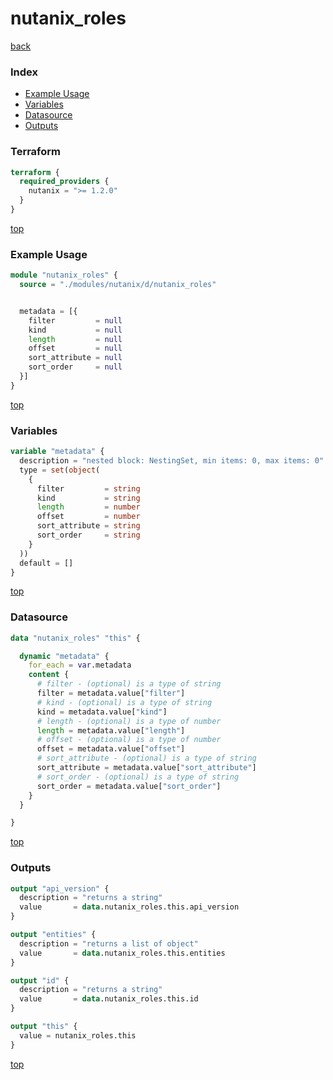# nutanix_roles

[back](../nutanix.md)

### Index

- [Example Usage](#example-usage)
- [Variables](#variables)
- [Datasource](#datasource)
- [Outputs](#outputs)

### Terraform

```terraform
terraform {
  required_providers {
    nutanix = ">= 1.2.0"
  }
}
```

[top](#index)

### Example Usage

```terraform
module "nutanix_roles" {
  source = "./modules/nutanix/d/nutanix_roles"


  metadata = [{
    filter         = null
    kind           = null
    length         = null
    offset         = null
    sort_attribute = null
    sort_order     = null
  }]
}
```

[top](#index)

### Variables

```terraform
variable "metadata" {
  description = "nested block: NestingSet, min items: 0, max items: 0"
  type = set(object(
    {
      filter         = string
      kind           = string
      length         = number
      offset         = number
      sort_attribute = string
      sort_order     = string
    }
  ))
  default = []
}
```

[top](#index)

### Datasource

```terraform
data "nutanix_roles" "this" {

  dynamic "metadata" {
    for_each = var.metadata
    content {
      # filter - (optional) is a type of string
      filter = metadata.value["filter"]
      # kind - (optional) is a type of string
      kind = metadata.value["kind"]
      # length - (optional) is a type of number
      length = metadata.value["length"]
      # offset - (optional) is a type of number
      offset = metadata.value["offset"]
      # sort_attribute - (optional) is a type of string
      sort_attribute = metadata.value["sort_attribute"]
      # sort_order - (optional) is a type of string
      sort_order = metadata.value["sort_order"]
    }
  }

}
```

[top](#index)

### Outputs

```terraform
output "api_version" {
  description = "returns a string"
  value       = data.nutanix_roles.this.api_version
}

output "entities" {
  description = "returns a list of object"
  value       = data.nutanix_roles.this.entities
}

output "id" {
  description = "returns a string"
  value       = data.nutanix_roles.this.id
}

output "this" {
  value = nutanix_roles.this
}
```

[top](#index)